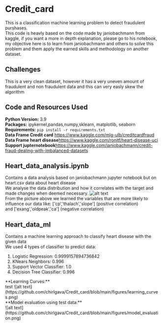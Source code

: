 # Credit_card
 This is a classification machine learning problem to detect fraudulent purshases.<br>
 This code is heavly based on the code made by janiobachmann from kaggle, if you want a more in depth explanation, please go to his notebook,<br>
 my objective here is to learn from janiobachmann and others to solve this problem and them apply the earned skills and methodology on another dataset.
## Challenges
This is a very clean dataset, however it has a very uneven amount of fraudulent and non fraudulent data and this can very easly skew the algorithm
## Code and Resources Used 
**Python Version:** 3.9  <br>
**Packages:** ipykernel,pandas,numpy,sklearn, matplotlib, seaborn <br>
**Requirements:**  ```pip install -r requirements.txt```  <br>
**Data Frame Credit card** https://www.kaggle.com/mlg-ulb/creditcardfraud
**Data Frame heart disease**https://www.kaggle.com/ronitf/heart-disease-uci
**Support jupternotebook**https://www.kaggle.com/janiobachmann/credit-fraud-dealing-with-imbalanced-datasets


## Heart_data_analysis.ipynb
Contains a data analysis based on janiobachmann jupyter notebook but on heart.csv data about heart disease<br>
We analyse the data distribution and how it correlates with the target and made changes when deemed necessary.
![alt text](https://github.com/chirlgava/Credit_card/blob/main/figures/correlation.png)<br>
From the picture above we learned the variables that are more likely to influence our data like: ['cp','thalach','slope'] (positive correlation) <br>
and ['exang','oldpeak','ca'] (negative correlation)

## Heart_data_ml
Contains a machine learning approach to classify heart disease with the given data <br>
We used 4 types of classifier to predict data: 
<ol>
<li>Logistic Regression:  0.9999157894736842</li>
<li>KNears Neighbors:  0.996</li>
<li>Support Vector Classifier:  1.0</li>
<li>Decision Tree Classifier:  0.996</li>
</ol> 
**Learning Curves:** <br> test
![alt text](https://github.com/chirlgava/Credit_card/blob/main/figures/learning_curves.png)<br>
**Model evaluation using test data:** <br>
![alt text](https://github.com/chirlgava/Credit_card/blob/main/figures/model_evaluation.png)
